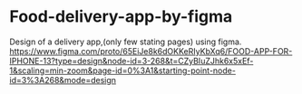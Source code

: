 # Food-delivery-app-by-figma
Design of a delivery app,(only few stating pages) using figma.
https://www.figma.com/proto/65EiJe8k6dOKKeRIyKbXq6/FOOD-APP-FOR-IPHONE-13?type=design&node-id=3-268&t=CZyBIuZJhk6x5xEf-1&scaling=min-zoom&page-id=0%3A1&starting-point-node-id=3%3A268&mode=design
